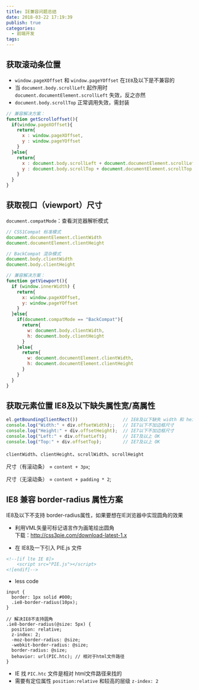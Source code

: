 ```yaml
---
title: IE兼容问题总结
date: 2018-03-22 17:19:39
publish: true
categories:
  - 前端开发
tags:
---
```


## 获取滚动条位置
- `window.pageXOffset` 和 `window.pageYOffset` 在`IE8`及以下是不兼容的
- 当 `document.body.scrollLeft` 起作用时 `document.documentElement.scrollLeft` 失效，反之亦然
- `document.body.scrollTop` 正常调用失效，需封装
```javascript
// 兼容解决方案：
function getScrolloffset(){
  if(window.pageXOffset){
    return{
      x : window.pageXOffset,
      y : window.pageYOffset
    }
  }else{
    return{
      x : document.body.scrollLeft + document.documentElement.scrollLeft,
      y : document.body.scrollTop + document.documentElement.scrollTop
    }
  }
}
```

## 获取视口（viewport）尺寸
`document.compatMode`：查看浏览器解析模式
```javascript
// CSS1Compat 标准模式
document.documentElement.clientWidth
document.documentElement.clientHeight

// BackCompat 混杂模式
document.body.clientWidth
document.body.clientHeight
```
```javascript
// 兼容解决方案：
function getViewport(){
  if (window.innerWidth) {
    return{
      x: window.pageXOffset,
      y: window.pageYOffset
    }
  }else{
    if(document.compatMode == "BackCompat"){
      return{
        w: document.body.clientWidth,
        h: document.body.clientHeight
      }
    }else{
      return{
        w: document.documentElement.clientWidth,
        h: document.documentElement.clientHeight
      }
    }
  }
}
```
## 获取元素位置 IE8及以下缺失属性宽/高属性
```javascript
el.getBoundingClientRect())                 // IE8及以下缺失 width 和 height 属性
console.log("Width:" + div.offsetWidth);;   // IE7以下不加边框尺寸
console.log("Height:" + div.offsetHeight);  // IE7以下不加边框尺寸
console.log("Left:" + div.offsetLeft);      // IE7及以上 OK
console.log("Top:" + div.offsetTop);        // IE7及以上 OK
```
`clientWidth`、`clientHeight`、`scrollWidth`、`scrollHeight`

尺寸（有滚动条） = `content + 3px`;

尺寸（无滚动条） = `content + padding * 2`;

## IE8 兼容 border-radius 属性方案
IE8及以下不支持 border-radius属性，如果要想在IE浏览器中实现圆角的效果

- 利用VML矢量可标记语言作为画笔绘出圆角  
下载：http://css3pie.com/download-latest-1.x

- 在 IE8及一下引入 PIE.js 文件
```html
<!--[if lte IE 8]>
	<script src="PIE.js"></script>
<![endif]-->
```
- less code
```less
input {
  border: 1px solid #000;
  .ie8-border-radius(10px);
}

// 解决IE8不支持圆角
.ie8-border-radius(@size: 5px) {
  position: relative;
  z-index: 2;
  -moz-border-radius: @size;
  -webkit-border-radius: @size;
  border-radius: @size;
  behavior: url(PIC.htc); // 相对于html文件路径
}
```
- IE 找 `PIC.htc` 文件是相对 html文件路径来找的
- 需要有定位属性 `position:relative` 和较高的层级 `z-index: 2`
